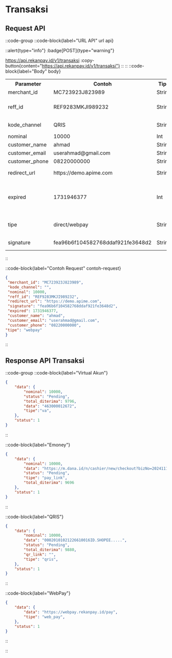 # Transaksi

## Request API
::code-group
  ::code-block{label="URL API" url api}

::alert{type="info"}
:badge[POST]{type="warning"}

https://api.rekanpay.id/v1/transaksi
:copy-button{content="https://api.rekanpay.id/v1/transaksi"}
::
  ::
  ::code-block{label="Body" body}

  <table>
  <tr>
    <th>Parameter</th>
    <th>Contoh</th>
    <th>Tipe</th>
    <th>Wajib</th>
    <th>Keterangan</th>
  </tr>
   <tr>
    <td>merchant_id</td>
    <td>MC723923J823989</td>
    <td>String</td>
    <td>Ya</td>
    <td>Merchant ID</td>
  </tr>
  <tr>
    <td>reff_id</td>
    <td>REF9283MKJI989232</td>
    <td>String</td>
    <td>Ya</td>
    <td>Kode unik setiap transaksi, kode unik yang sama dianggap cek status transaksi</td>
  </tr>
  <tr>
    <td>kode_channel</td>
    <td>QRIS</td>
    <td>String</td>
    <td>Ya</td>
    <td>Kode channel transaksi. Required jika tipe direct</td>
  </tr>
  <tr>
    <td>nominal</td>
    <td>10000</td>
    <td>Int</td>
    <td>Ya</td>
    <td>Nominal</td>
  </tr>
  <tr>
    <td>customer_name</td>
    <td>ahmad</td>
    <td>String</td>
    <td>Ya</td>
    <td>Nama Customer</td>
  </tr>
   <tr>
    <td>customer_email</td>
    <td>userahmad@gmail.com</td>
    <td>String</td>
    <td>Ya</td>
    <td>Email Customer</td>
  </tr>
   <tr>
    <td>customer_phone</td>
    <td>08220000000</td>
    <td>String</td>
    <td>Ya</td>
    <td>Nomor HP Customer</td>
  </tr>
    <tr>
    <td>redirect_url</td>
    <td>https://demo.apime.com</td>
    <td>String</td>
    <td>Tidak</td>
    <td>URL untuk mengalihkan pelanggan setelah melakukan pembayaran</td>
  </tr>
   <tr>
    <td>expired</td>
    <td>1731946377</td>
    <td>Int</td>
    <td>Ya</td>
    <td>Batas waktu pembayaran dalam format unix timestamp (https://www.unixtimestamp.com). Jika parameter 0 maka akan digunakan default sistem 24jam</td>
  </tr>
  <tr>
    <td>tipe</td>
    <td>direct/webpay</td>
    <td>String</td>
    <td>Ya</td>
    <td>Gunakan webpay jika ingin pembayaran melalui link webpay rekanpay</td>
  </tr>
   <tr>
    <td>signature</td>
    <td>fea96b6f104582768ddaf921fe3648d2</td>
    <td>String</td>
    <td>Ya</td>
    <td>formula md5 dari MERCHANT_ID:SECRET:REFF_ID</td>
  </tr>
</table>
  ::

  ::code-block{label="Contoh Request" contoh-request}

   ```json
  {
    "merchant_id": "MC723923J823989",
    "kode_channel": "",
    "nominal": 10000,
    "reff_id": "REF9283MKJI989232",
    "redirect_url": "https://demo.apime.com",
    "signature": "fea96b6f104582768ddaf921fe3648d2",
    "expired": 1731946377,
    "customer_name": "ahmad",
    "customer_email": "userahmad@gmail.com",
    "customer_phone": "08220000000",
   "tipe": "webpay"
}

  ```

::


## Response API Transaksi



::code-group
::code-block{label="Virtual Akun"}
```json
{
    "data": {
        "nominal": 10000,
        "status": "Pending",
        "total_diterima": 9796,
        "data": "463000012672",
        "tipe":"va",
    },
    "status": 1
}
```
::

::code-block{label="Emoney"}
```json
{
    "data": {
        "nominal": 10000,
        "data": "https://m.dana.id/n/cashier/new/checkout?bizNo=20241118111212800110166842024724692&timestamp=1731945746553&originSourcePlatform=IPG&mid=216620000383553341323&did=216650000481612347325&sid=216660000481408876322&sign=a8xZP8ri%2Fj5Qg4yzixpM6AE0u8LITPvDO6DgLiqvIl3yTNW73%2BlSJ9%2FWzOIY7vncRinEWY1CDSnXbZl%2FBp3oZsbHrPZ5ZQU2CCvX2r3lmrrXIztQuyoDpweKm4OIiIZhnwFeL44CSzwxV1tNLzrs671OJ35m%2BSQ23%2BXvRWGqd0EpIwDg97T2FvnQrhdErEqS%2FtUtPJ8m5uNBaWh3jqgFf3CL2A4GakaOaXN5yx8Ew2L0q2CNzAYHdIjOyEIHkcpf%2FSLd0UqhRJ8SGTHFFiPBDkrTP8GMLjz5EmrGWJD6F0t%2F%2FIrmOB14TZDbB8ct2fx3PrSA1eTHoGbXnrhVBBXZaQ%3D%3D&forceToH5=false",
        "status": "Pending",
        "tipe": "pay_link",
        "total_diterima": 9696
    },
    "status": 1
}
```
::


::code-block{label="QRIS"}
```json
{
    "data": {
        "nominal": 10000,
        "data": "00020101021226610016ID.SHOPEE.....",
        "status": "Pending",
        "total_diterima": 9880,
        "qr_link": "",
        "tipe": "qris",
    },
    "status": 1
}
```
::

::code-block{label="WebPay"}
```json
{
    "data": {
        "data": "https://webpay.rekanpay.id/pay",
        "tipe": "web_pay",
    },
    "status": 1
}
```
::


::

